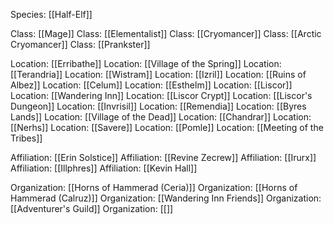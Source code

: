 Species: [[Half-Elf]]

Class: [[Mage]]
Class: [[Elementalist]]
Class: [[Cryomancer]]
Class: [[Arctic Cryomancer]]
Class: [[Prankster]]

Location: [[Erribathe]]
Location: [[Village of the Spring]]
Location: [[Terandria]]
Location: [[Wistram]]
Location: [[Izril]]
Location: [[Ruins of Albez]]
Location: [[Celum]]
Location: [[Esthelm]]
Location: [[Liscor]]
Location: [[Wandering Inn]]
Location: [[Liscor Crypt]]
Location: [[Liscor's Dungeon]]
Location: [[Invrisil]]
Location: [[Remendia]]
Location: [[Byres Lands]]
Location: [[Village of the Dead]]
Location: [[Chandrar]]
Location: [[Nerhs]]
Location: [[Savere]]
Location: [[Pomle]]
Location: [[Meeting of the Tribes]]

Affiliation: [[Erin Solstice]]
Affiliation: [[Revine Zecrew]]
Affiliation: [[Irurx]]
Affiliation: [[Illphres]]
Affiliation: [[Kevin Hall]]

Organization: [[Horns of Hammerad (Ceria)]]
Organization: [[Horns of Hammerad (Calruz)]]
Organization: [[Wandering Inn Friends]]
Organization: [[Adventurer's Guild]]
Organization: [[]]
